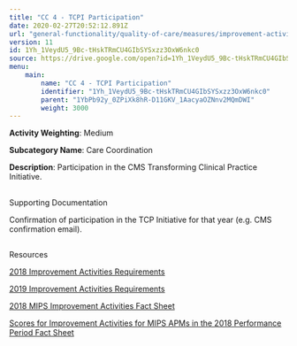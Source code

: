 ```yaml
---
title: "CC 4 - TCPI Participation"
date: 2020-02-27T20:52:12.891Z
url: "general-functionality/quality-of-care/measures/improvement-activities-measures/2018-improvement-acti_53.html"
version: 11
id: 1Yh_1VeydU5_9Bc-tHskTRmCU4GIbSYSxzz3OxW6nkc0
source: https://drive.google.com/open?id=1Yh_1VeydU5_9Bc-tHskTRmCU4GIbSYSxzz3OxW6nkc0
menu:
    main:
        name: "CC 4 - TCPI Participation"
        identifier: "1Yh_1VeydU5_9Bc-tHskTRmCU4GIbSYSxzz3OxW6nkc0"
        parent: "1YbPb92y_0ZPiXk8hR-D11GKV_1AacyaOZNnv2MQmDWI"
        weight: 3000
---
```









**Activity Weighting**: Medium

**Subcategory Name**: Care Coordination

**Description**: Participation in the CMS Transforming Clinical Practice Initiative.







## 

Supporting Documentation

Confirmation of participation in the TCP Initiative for that year (e.g. CMS confirmation email).







## 

Resources

[2018 Improvement Activities Requirements](https://qpp.cms.gov/mips/improvement-activities?py=2018)

[2019 Improvement Activities Requirements](https://qpp.cms.gov/mips/improvement-activities?py=2019)

[2018 MIPS Improvement Activities Fact Sheet](https://qpp.cms.gov/resource/2018%20MIPS%20Improvement%20Activities%20Fact%20Sheet)

[Scores for Improvement Activities for MIPS APMs in the 2018 Performance Period Fact Sheet](https://qpp.cms.gov/resource/2018%20MIPS%20APMs%20improvement%20Activities%20scores%20fact%20sheet)

